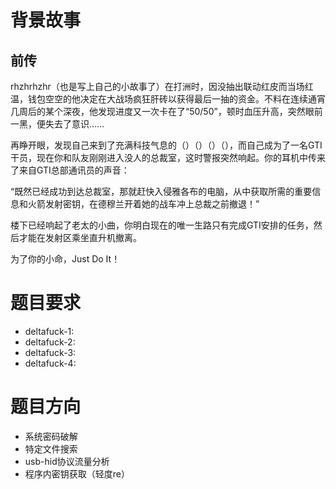 # 背景故事

## 前传

rhzhrhzhr（也是写上自己的小故事了）在打洲时，因没抽出联动红皮而当场红温，钱包空空的他决定在大战场疯狂肝砖以获得最后一抽的资金。不料在连续通宵几周后的某个深夜，他发现进度又一次卡在了“50/50”，顿时血压升高，突然眼前一黑，便失去了意识……

再睁开眼，发现自己来到了充满科技气息的（）（）（）（），而自己成为了一名GTI干员，现在你和队友刚刚进入没人的总裁室，这时警报突然响起。你的耳机中传来了来自GTI总部通讯员的声音：

“既然已经成功到达总裁室，那就赶快入侵雅各布的电脑，从中获取所需的重要信息和火箭发射密钥，在德穆兰开着她的战车冲上总裁之前撤退！”

楼下已经响起了老太的小曲，你明白现在的唯一生路只有完成GTI安排的任务，然后才能在发射区乘坐直升机撤离。

为了你的小命，Just Do It！

# 题目要求
 - deltafuck-1: 
 - deltafuck-2: 
 - deltafuck-3: 
 - deltafuck-4: 

# 题目方向

 - 系统密码破解
 - 特定文件搜索
 - usb-hid协议流量分析
 - 程序内密钥获取（轻度re）